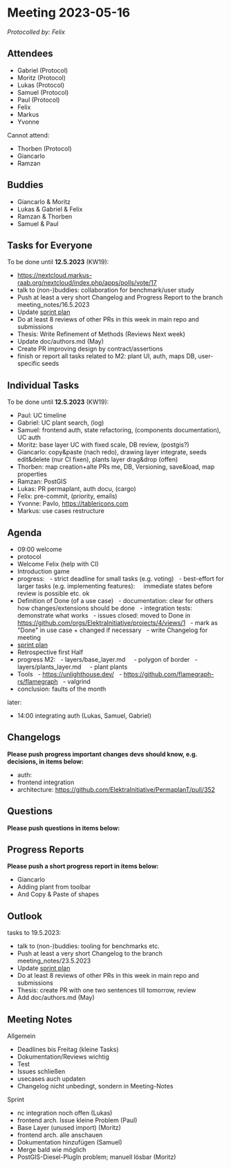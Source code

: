 # Meeting 2023-05-16

_Protocolled by: Felix_

## Attendees

- Gabriel (Protocol)
- Moritz (Protocol)
- Lukas (Protocol)
- Samuel (Protocol)
- Paul (Protocol)
- Felix
- Markus
- Yvonne

Cannot attend:

- Thorben (Protocol)
- Giancarlo
- Ramzan

## Buddies

- Giancarlo & Moritz
- Lukas & Gabriel & Felix
- Ramzan & Thorben
- Samuel & Paul

## Tasks for Everyone

To be done until **12.5.2023** (KW19):

- https://nextcloud.markus-raab.org/nextcloud/index.php/apps/polls/vote/17
- talk to (non-)buddies: collaboration for benchmark/user study
- Push at least a very short Changelog and Progress Report to the branch meeting_notes/16.5.2023
- Update [sprint plan](https://github.com/orgs/ElektraInitiative/projects/4/)
- Do at least 8 reviews of other PRs in this week in main repo and submissions
- Thesis: Write Refinement of Methods (Reviews Next week)
- Update doc/authors.md (May)
- Create PR improving design by contract/assertions
- finish or report all tasks related to M2: plant UI, auth, maps DB, user-specific seeds

## Individual Tasks

To be done until **12.5.2023** (KW19):

- Paul: UC timeline
- Gabriel: UC plant search, (log)
- Samuel: frontend auth, state refactoring, (components documentation), UC auth
- Moritz: base layer UC with fixed scale, DB review, (postgis?)
- Giancarlo: copy&paste (nach redo), drawing layer integrate, seeds edit&delete (nur CI fixen), plants layer drag&drop (offen)
- Thorben: map creation+alte PRs me, DB, Versioning, save&load, map properties
- Ramzan: PostGIS
- Lukas: PR permaplant, auth docu, (cargo)
- Felix: pre-commit, (priority, emails)
- Yvonne: Pavlo, https://tablericons.com
- Markus: use cases restructure

## Agenda

- 09:00 welcome
- protocol
- Welcome Felix (help with CI)
- Introduction game
- progress:
    - strict deadline for small tasks (e.g. voting)
    - best-effort for larger tasks (e.g. implementing features):
      immediate states before review is possible etc. ok
- Definition of Done (of a use case)
    - documentation: clear for others how changes/extensions should be done
    - integration tests: demonstrate what works
    - issues closed: moved to Done in https://github.com/orgs/ElektraInitiative/projects/4/views/1
    - mark as "Done" in use case + changed if necessary
    - write Changelog for meeting
- [sprint plan](https://github.com/orgs/ElektraInitiative/projects/4/)
- Retrospective first Half
- progress M2:
    - layers/base_layer.md
      - polygon of border
    - layers/plants_layer.md
      - plant plants
- Tools
    - https://unlighthouse.dev/
    - https://github.com/flamegraph-rs/flamegraph
    - valgrind
- conclusion: faults of the month

later:

- 14:00 integrating auth (Lukas, Samuel, Gabriel)

## Changelogs

**Please push progress important changes devs should know, e.g. decisions, in items below:**

- auth:
- frontend integration
- architecture: https://github.com/ElektraInitiative/PermaplanT/pull/352

## Questions

**Please push questions in items below:**

## Progress Reports

**Please push a short progress report in items below:**

- Giancarlo
- Adding plant from toolbar
- And Copy & Paste of shapes

## Outlook

tasks to 19.5.2023:

- talk to (non-)buddies: tooling for benchmarks etc.
- Push at least a very short Changelog to the branch meeting_notes/23.5.2023
- Update [sprint plan](https://github.com/orgs/ElektraInitiative/projects/4/)
- Do at least 8 reviews of other PRs in this week in main repo and submissions
- Thesis: create PR with one two sentences till tomorrow, review
- Add doc/authors.md (May)

## Meeting Notes

Allgemein

- Deadlines bis Freitag (kleine Tasks)
- Dokumentation/Reviews wichtig
- Test
- Issues schließen
- usecases auch updaten
- Changelog nicht unbedingt, sondern in Meeting-Notes

Sprint

- nc integration noch offen (Lukas)
- frontend arch. Issue kleine Problem (Paul)
- Base Layer (unused import) (Moritz)
- frontend arch. alle anschauen
- Dokumentation hinzufügen (Samuel)
- Merge bald wie möglich
- PostGIS-Diesel-PlugIn problem; manuell lösbar (Moritz)
